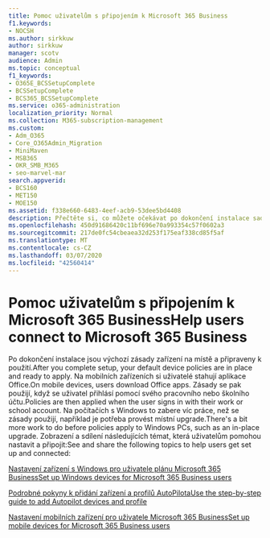 ```yaml
---
title: Pomoc uživatelům s připojením k Microsoft 365 Business
f1.keywords:
- NOCSH
ms.author: sirkkuw
author: sirkkuw
manager: scotv
audience: Admin
ms.topic: conceptual
f1_keywords:
- O365E_BCSSetupComplete
- BCSSetupComplete
- BCS365_BCSSetupComplete
ms.service: o365-administration
localization_priority: Normal
ms.collection: M365-subscription-management
ms.custom:
- Adm_O365
- Core_O365Admin_Migration
- MiniMaven
- MSB365
- OKR_SMB_M365
- seo-marvel-mar
search.appverid:
- BCS160
- MET150
- MOE150
ms.assetid: f338e660-6483-4eef-acb9-53dee5bd4408
description: Přečtěte si, co můžete očekávat po dokončení instalace sady Business Cloud Suite a po zavedení výchozích zásad zařízení, které jsou připraveny k použití.
ms.openlocfilehash: 450d91686420c11bf696e70a993354c57f0602a3
ms.sourcegitcommit: 217de0fc54cbeaea32d253f175eaf338cd85f5af
ms.translationtype: MT
ms.contentlocale: cs-CZ
ms.lasthandoff: 03/07/2020
ms.locfileid: "42560414"
---
```

# <a name="help-users-connect-to-microsoft-365-business"></a><span data-ttu-id="0f3a3-103">Pomoc uživatelům s připojením k Microsoft 365 Business</span><span class="sxs-lookup"><span data-stu-id="0f3a3-103">Help users connect to Microsoft 365 Business</span></span>

<span data-ttu-id="0f3a3-104">Po dokončení instalace jsou výchozí zásady zařízení na místě a připraveny k použití.</span><span class="sxs-lookup"><span data-stu-id="0f3a3-104">After you complete setup, your default device policies are in place and ready to apply.</span></span> <span data-ttu-id="0f3a3-105">Na mobilních zařízeních si uživatelé stahují aplikace Office.</span><span class="sxs-lookup"><span data-stu-id="0f3a3-105">On mobile devices, users download Office apps.</span></span> <span data-ttu-id="0f3a3-106">Zásady se pak použijí, když se uživatel přihlásí pomocí svého pracovního nebo školního účtu.</span><span class="sxs-lookup"><span data-stu-id="0f3a3-106">Policies are then applied when the user signs in with their work or school account.</span></span> <span data-ttu-id="0f3a3-107">Na počítačích s Windows to zabere víc práce, než se zásady použijí, například je potřeba provést místní upgrade.</span><span class="sxs-lookup"><span data-stu-id="0f3a3-107">There's a bit more work to do before policies apply to Windows PCs, such as an in-place upgrade.</span></span> <span data-ttu-id="0f3a3-108">Zobrazení a sdílení následujících témat, která uživatelům pomohou nastavit a připojit:</span><span class="sxs-lookup"><span data-stu-id="0f3a3-108">See and share the following topics to help users get set up and connected:</span></span>
  
[<span data-ttu-id="0f3a3-109">Nastavení zařízení s Windows pro uživatele plánu Microsoft 365 Business</span><span class="sxs-lookup"><span data-stu-id="0f3a3-109">Set up Windows devices for Microsoft 365 Business users</span></span>](set-up-windows-devices.md)
  
[<span data-ttu-id="0f3a3-110">Podrobné pokyny k přidání zařízení a profilů AutoPilota</span><span class="sxs-lookup"><span data-stu-id="0f3a3-110">Use the step-by-step guide to add Autopilot devices and profile</span></span>](add-autopilot-devices-and-profile.md)
  
[<span data-ttu-id="0f3a3-111">Nastavení mobilních zařízení pro uživatele Microsoft 365 Business</span><span class="sxs-lookup"><span data-stu-id="0f3a3-111">Set up mobile devices for Microsoft 365 Business users</span></span>](set-up-mobile-devices.md)
  


